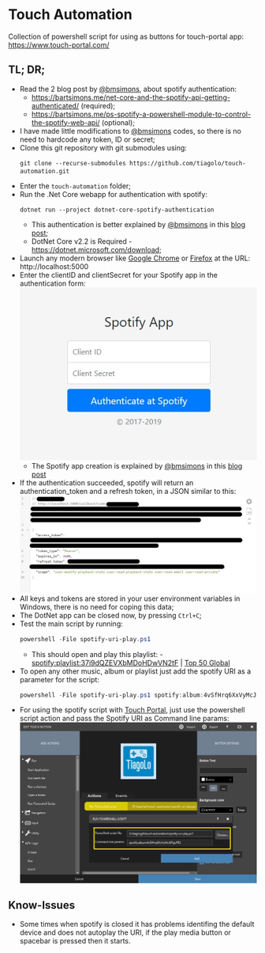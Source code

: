 # Touch Automation
Collection of powershell script for using as buttons for touch-portal app: https://www.touch-portal.com/

## TL; DR;
* Read the 2 blog post by [@bmsimons], about spotify authentication:
  * https://bartsimons.me/net-core-and-the-spotify-api-getting-authenticated/ (required);
  * https://bartsimons.me/ps-spotify-a-powershell-module-to-control-the-spotify-web-api/ (optional);
* I have made little modifications to [@bmsimons] codes, so there is no need to hardcode any token, ID or secret;
* Clone this git repository with git submodules using:
    ```
    git clone --recurse-submodules https://github.com/tiagolo/touch-automation.git
    ```
* Enter the `touch-automation` folder;
* Run the .Net Core webapp for authentication with spotify:
    ```
    dotnet run --project dotnet-core-spotify-authentication
    ```
    * This authentication is better explained by [@bmsimons] in this [blog post];
    * DotNet Core v2.2 is Required - https://dotnet.microsoft.com/download;
* Launch any modern browser like [Google Chrome] or [Firefox] at the URL: http://localhost:5000
* Enter the clientID and clientSecret for your Spotify app in the authentication form:
  ![Client Form](docs/form-view.jpg)
  * The Spotify app creation is explained by [@bmsimons] in this [blog post]
* If the authentication succeeded, spotify will return an authentication_token and a refresh token, in a JSON similar to this:
  ![Callback](docs/callback.jpg)
* All keys and tokens are stored in your user environment variables in Windows, there is no need for coping this data;
* The DotNet app can be closed now, by pressing `Ctrl+C`;
* Test the main script by running:
    ```powershell
    powershell -File spotify-uri-play.ps1
    ```
    * This should open and play this playlist: - [spotify:playlist:37i9dQZEVXbMDoHDwVN2tF]() | [Top 50 Global](https://open.spotify.com/playlist/37i9dQZEVXbMDoHDwVN2tF?si=lbUUvr0UQiiqpM2lmD4ANg)
* To open any other music, album or playlist just add the spotify URI as a parameter for the script:
    ```powershell
    powershell -File spotify-uri-play.ps1 spotify:album:4vSfHrq6XxVyMcJ6PguFR2
    ```
* For using the spotify script with [Touch Portal], just use the powershell script action and pass the Spotify URI as Command line params:
  ![Touch Portal Action](docs/touch-portal-action.jpg)

## Know-Issues
* Some times when spotify is closed it has problems identifing the default device and does not autoplay the URI, if the play media button or spacebar is pressed then it starts.

[@bmsimons]: https://github.com/bmsimons
[blog post]: https://bartsimons.me/net-core-and-the-spotify-api-getting-authenticated/
[Google Chrome]: https://www.google.com/chrome/
[Firefox]: https://www.mozilla.org/firefox/
[Touch Portal]: https://www.touch-portal.com/
